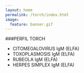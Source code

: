 ```yaml
---
layout: home
permalink: /torch/index.html
image:
  feature: banner.gif
---
```


###PERFIL TORCH
* CITOMEGALOVIRUS IgM  (ELFA)
* TOXOPLASMOSIS IgM  (ELFA)
* RUBEOLA IgM (ELFA)
* HERPES SIMPLEX IgM (ELFA)

